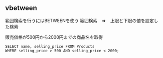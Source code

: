 ## vbetween

範囲検索を行うにはBETWEENを使う
範囲検索　⇒　上限と下限の値を設定した検索

販売価格が500円から2000円までの商品名を取得
```
SELECT name, selling_price FROM Products
WHERE selling_price > 500 AND selling_price < 2000;
```
